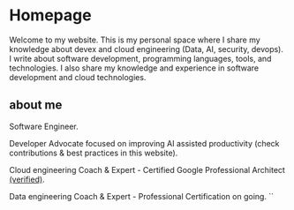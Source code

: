 # Homepage



Welcome to my website. This is my personal space where I share my knowledge about devex and cloud engineering (Data, AI, security, devops). I write about software development, programming languages, tools, and technologies. I also share my knowledge and experience in software development and cloud technologies.



## about me

Software Engineer.

Developer Advocate focused on improving AI assisted productivity (check contributions & best practices in this website).

Cloud engineering Coach & Expert - Certified Google Professional Architect [(verified)](https://www.credly.com/badges/79018014-8140-4181-8f5c-ed9d167c64bd/public_url).

Data engineering Coach & Expert - Professional Certification on going.
``

